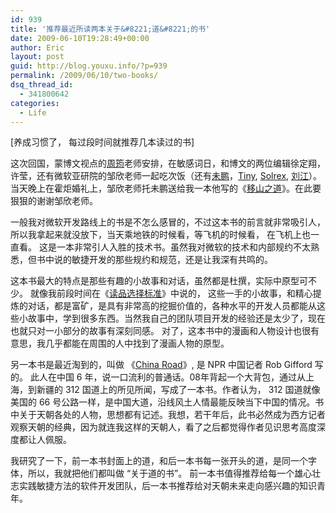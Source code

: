 ```yaml
---
id: 939
title: '推荐最近所读两本关于&#8221;道&#8221;的书'
date: 2009-06-10T19:28:49+00:00
author: Eric
layout: post
guid: http://blog.youxu.info/?p=939
permalink: /2009/06/10/two-books/
dsq_thread_id:
  - 341800642
categories:
  - Life
---
```

[养成习惯了， 每过段时间就推荐几本读过的书]
  
这次回国，蒙博文视点的[周筠](blog.csdn.net/yeka)老师安排，在敏感词日，和博文的两位编辑徐定翔，许莹，还有微软亚研院的邹欣老师一起吃次饭（还有[未鹏](http://mindhacks.cn/)，[Tiny](http://tinydust.net), [Solrex](http://blog.solrex.cn/), [刘江](http://twitter.com/turingbook)）。 当天晚上在霍炬婚礼上，邹欣老师托未鹏送给我一本他写的《[移山之道](http://yishan.cc/)》。在此要狠狠的谢谢邹欣老师。

一般我对微软开发路线上的书是不怎么感冒的，不过这本书的前言就非常吸引人，所以我拿起来就没放下，当天乘地铁的时候看，等飞机的时候看， 在飞机上也一直看。 这是一本非常引人入胜的技术书。虽然我对微软的技术和内部规约不太熟悉，但书中说的敏捷开发的那些规约和规范，还是让我深有共鸣的。

这本书最大的特点是那些有趣的小故事和对话，虽然都是杜撰，实际中原型可不少。 就像我前段时间在《[读品选择标准](http://blog.youxu.info/2009/05/17/read/)》中说的， 这些一手的小故事，和精心提炼的对话，都是富矿，是具有非常高的挖掘价值的，各种水平的开发人员都能从这些小故事中，学到很多东西。当然我自己的团队项目开发的经验还是太少了，现在也就只对一小部分的故事有深刻同感。 对了，这本书中的漫画和人物设计也很有意思，我几乎都能在周围的人中找到了漫画人物的原型。

另一本书是最近淘到的，叫做 《[China Road](http://www.amazon.com/China-Road-Journey-Future-Rising/dp/1400064678)》, 是 NPR 中国记者 Rob Gifford 写的。 此人在中国 6 年，说一口流利的普通话。08年背起一个大背包，通过从上海，到新疆的 312 国道上的所见所闻，写成了一本书。作者认为， 312 国道就像 美国的 66 号公路一样，是中国大道，沿线风土人情最能反映当下中国的情况。书中关于天朝各处的人物，思想都有记述。我想，若干年后，此书必然成为西方记者观察天朝的经典，因为就连我这样的天朝人，看了之后都觉得作者见识思考高度深度都让人佩服。

我研究了一下，前一本书封面上的道，和后一本书每一张开头的道，是同一个字体，所以，我就把他们都叫做 “关于道的书”。 前一本书值得推荐给每一个雄心壮志实践敏捷方法的软件开发团队，后一本书推荐给对天朝未来走向感兴趣的知识青年。